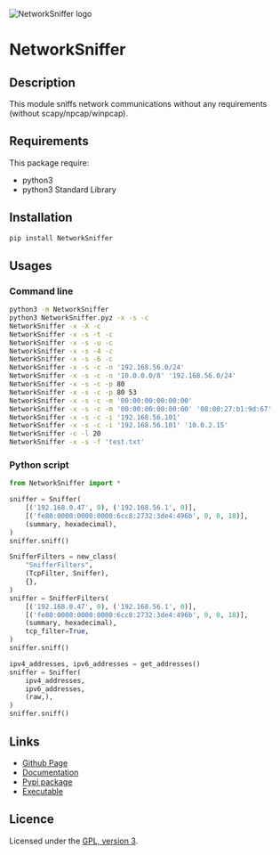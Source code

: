 ![NetworkSniffer logo](https://mauricelambert.github.io/info/python/security/NetworkSniffer_small.png "NetworkSniffer logo")

# NetworkSniffer

## Description

This module sniffs network communications without any requirements (without scapy/npcap/winpcap).

## Requirements

This package require:
 - python3
 - python3 Standard Library

## Installation

```bash
pip install NetworkSniffer
```

## Usages

### Command line

```bash
python3 -m NetworkSniffer
python3 NetworkSniffer.pyz -x -s -c
NetworkSniffer -x -X -c
NetworkSniffer -x -s -t -c
NetworkSniffer -x -s -u -c
NetworkSniffer -x -s -4 -c
NetworkSniffer -x -s -6 -c
NetworkSniffer -x -s -c -n '192.168.56.0/24'
NetworkSniffer -x -s -c -n '10.0.0.0/8' '192.168.56.0/24'
NetworkSniffer -x -s -c -p 80
NetworkSniffer -x -s -c -p 80 53
NetworkSniffer -x -s -c -m '00:00:00:00:00:00'
NetworkSniffer -x -s -c -m '00:00:00:00:00:00' '08:00:27:b1:9d:67'
NetworkSniffer -x -s -c -i '192.168.56.101'
NetworkSniffer -x -s -c -i '192.168.56.101' '10.0.2.15'
NetworkSniffer -c -l 20
NetworkSniffer -x -s -f 'test.txt'
```

### Python script

```python
from NetworkSniffer import *

sniffer = Sniffer(
    [('192.168.0.47', 0), ('192.168.56.1', 0)],
    [('fe80:0000:0000:0000:6cc8:2732:3de4:496b', 0, 0, 18)],
    (summary, hexadecimal),
)
sniffer.sniff() 

SnifferFilters = new_class(
    "SnifferFilters",
    (TcpFilter, Sniffer),
    {},
)
sniffer = SnifferFilters(
    [('192.168.0.47', 0), ('192.168.56.1', 0)],
    [('fe80:0000:0000:0000:6cc8:2732:3de4:496b', 0, 0, 18)],
    (summary, hexadecimal),
    tcp_filter=True,
)
sniffer.sniff() 

ipv4_addresses, ipv6_addresses = get_addresses()
sniffer = Sniffer(
    ipv4_addresses,
    ipv6_addresses,
    (raw,),
)
sniffer.sniff() 
```

## Links

 - [Github Page](https://github.com/mauricelambert/NetworkSniffer/)
 - [Documentation](https://mauricelambert.github.io/info/python/security/NetworkSniffer.html)
 - [Pypi package](https://pypi.org/project/NetworkSniffer/)
 - [Executable](https://mauricelambert.github.io/info/python/security/NetworkSniffer.pyz)

## Licence

Licensed under the [GPL, version 3](https://www.gnu.org/licenses/).
